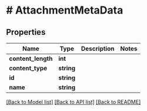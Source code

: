 # # AttachmentMetaData

## Properties

Name | Type | Description | Notes
------------ | ------------- | ------------- | -------------
**content_length** | **int** |  | 
**content_type** | **string** |  | 
**id** | **string** |  | 
**name** | **string** |  | 

[[Back to Model list]](../../README.md#documentation-for-models) [[Back to API list]](../../README.md#documentation-for-api-endpoints) [[Back to README]](../../README.md)


